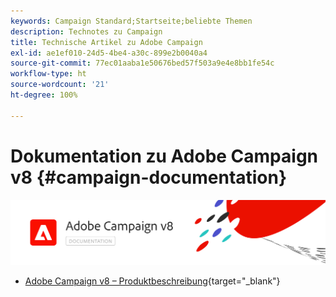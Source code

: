 ```yaml
---
keywords: Campaign Standard;Startseite;beliebte Themen
description: Technotes zu Campaign
title: Technische Artikel zu Adobe Campaign
exl-id: ae1ef010-24d5-4be4-a30c-899e2b0040a4
source-git-commit: 77ec01aaba1e50676bed57f503a9e4e8bb1fe54c
workflow-type: ht
source-wordcount: '21'
ht-degree: 100%

---
```


# Dokumentation zu Adobe Campaign v8 {#campaign-documentation}

![](assets/banner-documentationv8.png)

* [Adobe Campaign v8 – Produktbeschreibung](https://helpx.adobe.com/de/legal/product-descriptions/adobe-campaign-managed-cloud-services.html){target="_blank"}
